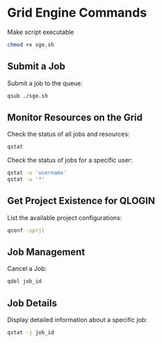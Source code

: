 # Grid Engine Commands

Make script executable
```bash
chmod +x sge.sh
```

## Submit a Job
Submit a job to the queue:
```bash
qsub ./sge.sh
```

## Monitor Resources on the Grid
Check the status of all jobs and resources:

```bash
qstat
```

Check the status of jobs for a specific user:

```bash
qstat -u 'username'
qstat -u '*'
```

## Get Project Existence for QLOGIN
List the available project configurations:
```bash
qconf -sprjl
```

## Job Management
Cancel a Job:
```bash
qdel job_id
```

## Job Details
Display detailed information about a specific job:
```bash
qstat -j job_id
```





